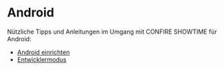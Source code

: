# Android

Nützliche Tipps und Anleitungen im Umgang mit CONFIRE SHOWTIME für Android:

* [Android einrichten](configuration.md)
* [Entwicklermodus](devmode.md)  
